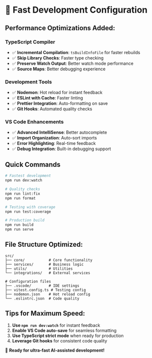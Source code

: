 # 🚀 Fast Development Configuration

## Performance Optimizations Added:

### TypeScript Compiler

- ✅ **Incremental Compilation**: `tsBuildInfoFile` for faster rebuilds
- ✅ **Skip Library Checks**: Faster type checking
- ✅ **Preserve Watch Output**: Better watch mode performance
- ✅ **Source Maps**: Better debugging experience

### Development Tools

- ✅ **Nodemon**: Hot reload for instant feedback
- ✅ **ESLint with Cache**: Faster linting
- ✅ **Prettier Integration**: Auto-formatting on save
- ✅ **Git Hooks**: Automated quality checks

### VS Code Enhancements

- ✅ **Advanced IntelliSense**: Better autocomplete
- ✅ **Import Organization**: Auto-sort imports
- ✅ **Error Highlighting**: Real-time feedback
- ✅ **Debug Integration**: Built-in debugging support

## Quick Commands

```bash
# Fastest development
npm run dev:watch

# Quality checks
npm run lint:fix
npm run format

# Testing with coverage
npm run test:coverage

# Production build
npm run build
npm run serve
```

## File Structure Optimized:

```
src/
├── core/           # Core functionality
├── services/       # Business logic
├── utils/          # Utilities
└── integrations/   # External services

# Configuration files
├── .vscode/        # IDE settings
├── vitest.config.ts # Testing config
├── nodemon.json    # Hot reload config
└── .eslintrc.json  # Code quality
```

## Tips for Maximum Speed:

1. **Use `npm run dev:watch`** for instant feedback
2. **Enable VS Code auto-save** for seamless formatting
3. **Use TypeScript strict mode** when ready for production
4. **Leverage Git hooks** for consistent code quality

🎯 **Ready for ultra-fast AI-assisted development!**
